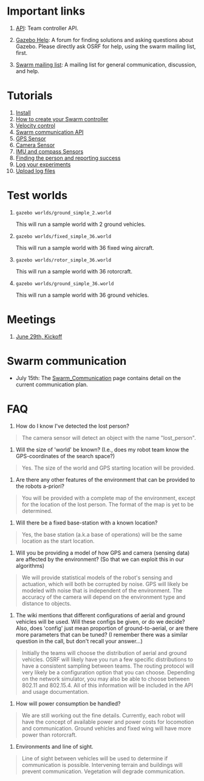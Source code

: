 # Important links

1. [API](https://s3.amazonaws.com/osrf-distributions/swarm/api/0.1.0/index.html): Team controller API.

1. [Gazebo Help](http://answers.gazebosim.org): A forum for finding solutions and asking questions about 
Gazebo. Please directly ask OSRF for help, using the swarm mailing list, first. 

1. [Swarm mailing list](https://groups.google.com/a/osrfoundation.org/forum/#!forum/swarm): A mailing list for general communication, discussion, and help.

# Tutorials

1. [Install](https://bitbucket.org/osrf/swarm/wiki/Install.md)
1. [How to create your Swarm controller](https://bitbucket.org/osrf/swarm/wiki/Tutorial_1-How_to_create_your_Swarm_controller)
1. [Velocity control](https://bitbucket.org/osrf/swarm/wiki/Tutorial_2-Velocity_Control)
1. [Swarm communication API](https://bitbucket.org/osrf/swarm/wiki/Tutorial_3-Swarm_communication_API)
1. [GPS Sensor](https://bitbucket.org/osrf/swarm/wiki/Tutorial_4-GPS_sensor)
1. [Camera Sensor](https://bitbucket.org/osrf/swarm/wiki/Tutorial_5-Camera_sensor)
1. [IMU and compass Sensors](https://bitbucket.org/osrf/swarm/wiki/Tutorial_6-IMU_bearing_sensor)
1. [Finding the person and reporting success](https://bitbucket.org/osrf/swarm/wiki/Tutorial_7-Find_person)
1. [Log your experiments](https://bitbucket.org/osrf/swarm/wiki/Tutorial_9-Logging)
1. [Upload log files](https://bitbucket.org/osrf/swarm/wiki/Tutorial_8-Upload_log_files)

# Test worlds

1. `gazebo worlds/ground_simple_2.world`

    This will run a sample world with 2 ground vehicles.

1. `gazebo worlds/fixed_simple_36.world`

    This will run a sample world with 36 fixed wing aircraft.

1. `gazebo worlds/rotor_simple_36.world`

    This will run a sample world with 36 rotorcraft.

1. `gazebo worlds/ground_simple_36.world`

    This will run a sample world with 36 ground vehicles.

# Meetings

1. [June 29th, Kickoff](https://bitbucket.org/osrf/swarm/wiki/Kickoff_meeting)

# Swarm communication

* July 15th: The [Swarm_Communication](https://bitbucket.org/osrf/swarm/wiki/Swarm_Communication) page contains detail on the current communication plan.

# FAQ

1. How do I know I've detected the lost person?
> The camera sensor will detect an object with the name "lost_person".

1. Will the size of 'world' be known? (I.e., does my robot team know the GPS-coordinates of the search space?)
> Yes. The size of the world and GPS starting location will be provided.

1. Are there any other features of the environment that can be provided to the robots a-priori?
> You will be provided with a complete map of the environment, except for the location of the lost person. The format of the map is yet to be determined.

1. Will there be a fixed base-station with a known location?
> Yes, the base station (a.k.a base of operations) will be the same location as the start location.

1. Will you be providing a model of how GPS and camera (sensing data) are affected by the environment? (So that we can exploit this in our algorithms)
> We will provide statistical models of the robot's sensing and actuation, which will both be corrupted by noise. GPS will likely be modeled with noise that is independent of the environment. The accuracy of the camera will depend on the environment type and distance to objects.

1. The wiki mentions that different configurations of aerial and ground vehicles will be used. Will these configs be given, or do we decide? Also, does 'config' just mean proportion of ground-to-aerial, or are there more parameters that can be tuned? (I remember there was a similar question in the call, but don't recall your answer...)
> Initially the teams will choose the distribution of aerial and ground vehicles. OSRF will likely have you run a few specific distributions to have a consistent sampling between teams. The routing protocol will very likely be a configuration option that you can choose. Depending on the network simulator, you may also be able to choose between 802.11 and 802.15.4. All of this information will be included in the API and usage documentation.

1. How will power consumption be handled?
> We are still working out the fine details. Currently, each robot will have the concept of available power and power costs for locomotion and communication. Ground vehicles and fixed wing will have more power than rotorcraft.

1. Environments and line of sight.
> Line of sight between vehicles will be used to determine if communication is possible. Intervening terrain and buildings will prevent communication. Vegetation will degrade communication. 
